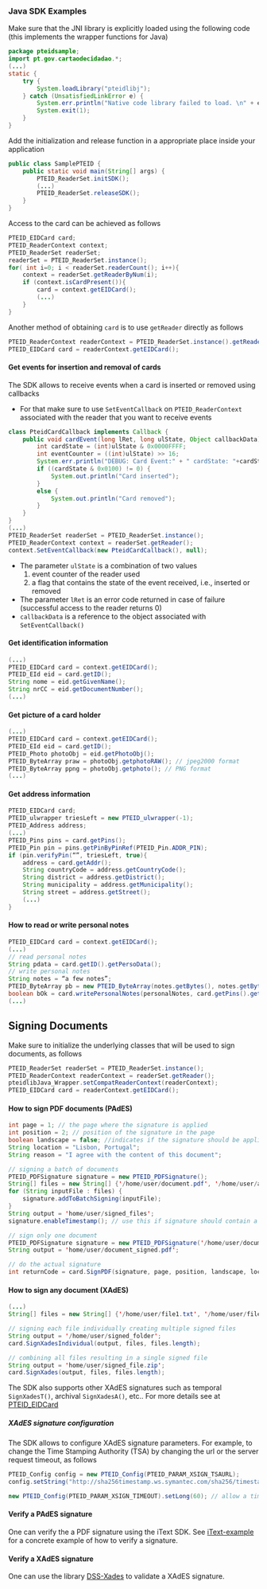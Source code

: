 ### Java SDK Examples
Make sure that the JNI library is explicitly loaded using the following code (this implements the wrapper functions for Java)
```java
package pteidsample;
import pt.gov.cartaodecidadao.*;
(...)
static {
    try {
        System.loadLibrary("pteidlibj");
    } catch (UnsatisfiedLinkError e) {
        System.err.println("Native code library failed to load. \n" + e);
        System.exit(1);
    }
}
```

Add the initialization and release function in a appropriate place inside your application
```java
public class SamplePTEID {
    public static void main(String[] args) {
        PTEID_ReaderSet.initSDK();
        (...)
        PTEID_ReaderSet.releaseSDK();
    }
}
```

Access to the card can be achieved as follows
```java
PTEID_EIDCard card;
PTEID_ReaderContext context;
PTEID_ReaderSet readerSet;
readerSet = PTEID_ReaderSet.instance();
for( int i=0; i < readerSet.readerCount(); i++){
    context = readerSet.getReaderByNum(i);
    if (context.isCardPresent()){
        card = context.getEIDCard();
        (...)
    }
}
```
Another method of obtaining `card` is to use `getReader` directly as follows
```java
PTEID_ReaderContext readerContext = PTEID_ReaderSet.instance().getReader();
PTEID_EIDCard card = readerContext.getEIDCard();
```

#### Get events for insertion and removal of cards
The SDK allows to receive events when a card is inserted or removed using callbacks
- For that make sure to use `SetEventCallback` on `PTEID_ReaderContext` associated with the reader that you want to receive events

```java
class PteidCardCallback implements Callback {
    public void cardEvent(long lRet, long ulState, Object callbackData) {
        int cardState = (int)ulState & 0x0000FFFF;
        int eventCounter = ((int)ulState) >> 16;
        System.err.println("DEBUG: Card Event:" + " cardState: "+cardState + " Event Counter: "+ eventCounter);
        if ((cardState & 0x0100) != 0) {
            System.out.println("Card inserted");
        }
        else {
            System.out.println("Card removed");
        }
    }
}
(...)
PTEID_ReaderSet readerSet = PTEID_ReaderSet.instance();
PTEID_ReaderContext context = readerSet.getReader();
context.SetEventCallback(new PteidCardCallback(), null);
```

- The parameter `ulState` is a combination of two values
    1. event counter of the reader used
    2. a flag that contains the state of the event received, i.e., inserted or removed 
- The parameter `lRet` is an error code returned in case of failure (successful access to the reader returns 0)
- `callbackData` is a reference to the object associated with `SetEventCallback()`

#### Get identification information


```java
(...)
PTEID_EIDCard card = context.getEIDCard();
PTEID_EId eid = card.getID();
String nome = eid.getGivenName();
String nrCC = eid.getDocumentNumber();
(...)
```

#### Get picture of a card holder


```java
(...)
PTEID_EIDCard card = context.getEIDCard();
PTEID_EId eid = card.getID();
PTEID_Photo photoObj = eid.getPhotoObj();
PTEID_ByteArray praw = photoObj.getphotoRAW(); // jpeg2000 format 
PTEID_ByteArray ppng = photoObj.getphoto(); // PNG format
(...)
```

#### Get address information


```java
PTEID_EIDCard card;
PTEID_ulwrapper triesLeft = new PTEID_ulwrapper(-1);
PTEID_Address address;
(...)
PTEID_Pins pins = card.getPins();
PTEID_Pin pin = pins.getPinByPinRef(PTEID_Pin.ADDR_PIN);
if (pin.verifyPin(“”, triesLeft, true){
    address = card.getAddr();
    String countryCode = address.getCountryCode();
    String district = address.getDistrict();
    String municipality = address.getMunicipality();
    String street = address.getStreet();
    (...)
}
```

#### How to read or write personal notes


```java
PTEID_EIDCard card = context.getEIDCard();
(...)
// read personal notes
String pdata = card.getID().getPersoData();
// write personal notes
String notes = “a few notes”;
PTEID_ByteArray pb = new PTEID_ByteArray(notes.getBytes(), notes.getBytes().length);
boolean bOk = card.writePersonalNotes(personalNotes, card.getPins().getPinByPinRef(PTEID_Pin.AUTH_PIN));
(...)
```




## Signing Documents
Make sure to initialize the underlying classes that will be used to sign documents, as follows
```java
PTEID_ReaderSet readerSet = PTEID_ReaderSet.instance();
PTEID_ReaderContext readerContext = readerSet.getReader();
pteidlibJava_Wrapper.setCompatReaderContext(readerContext);
PTEID_EIDCard card = readerContext.getEIDCard();
```
#### How to sign PDF documents (PAdES)


```java
int page = 1; // the page where the signature is applied
int position = 2; // position of the signature in the page
boolean landscape = false; //indicates if the signature should be applied in landscape
String location = "Lisbon, Portugal"; 
String reason = "I agree with the content of this document";

// signing a batch of documents
PTEID_PDFSignature signature = new PTEID_PDFSignature();
String[] files = new String[] {'/home/user/document.pdf', '/home/user/another_document.pdf'};
for (String inputFile : files) {
    signature.addToBatchSigning(inputFile);
}
String output = 'home/user/signed_files';
signature.enableTimestamp(); // use this if signature should contain a timestamp 

// sign only one document
PTEID_PDFSignature signature = new PTEID_PDFSignature('/home/user/document.pdf');
String output = 'home/user/document_signed.pdf';

// do the actual signature
int returnCode = card.SignPDF(signature, page, position, landscape, location, reason, output);

```

#### How to sign any document (XAdES)


```java
(...)
String[] files = new String[] {'/home/user/file1.txt', '/home/user/file2.txt'};

// signing each file individually creating multiple signed files
String output = '/home/user/signed_folder';
card.SignXadesIndividual(output, files, files.length);

// combining all files resulting in a single signed file
String output = 'home/user/signed_file.zip';
card.SignXades(output, files, files.length);

```
The SDK also supports other XAdES signatures such as temporal `SignXadesT()`, archival `SignXadesA()`, etc..
For more details see at [PTEID_EIDCard](./classpt_1_1gov_1_1cartaodecidadao_1_1PTEID__EIDCard.html) 



##### XAdES signature configuration 
The SDK allows to configure XAdES signature parameters.
For example, to change the Time Stamping Authority (TSA) by changing the url or the server request timeout, as follows
```java
PTEID_Config config = new PTEID_Config(PTEID_PARAM_XSIGN_TSAURL);
config.setString("http://sha256timestamp.ws.symantec.com/sha256/timestamp"); //use a third party TSA

new PTEID_Config(PTEID_PARAM_XSIGN_TIMEOUT).setLong(60); // allow a timeout of 60 seconds
```

#### Verify a PAdES signature 

One can verify the a PDF signature using the iText SDK.
See [iText-example](https://github.com/itext/i7js-samples/tree/master/publications/signatures/src/test/java/com/itextpdf/samples/signatures/chapter05) for a concrete example of how to verify a signature.


#### Verify a XAdES signature

One can use the library [DSS-Xades](https://github.com/esig/dss/tree/master/dss-xades)  to validate a XAdES signature.